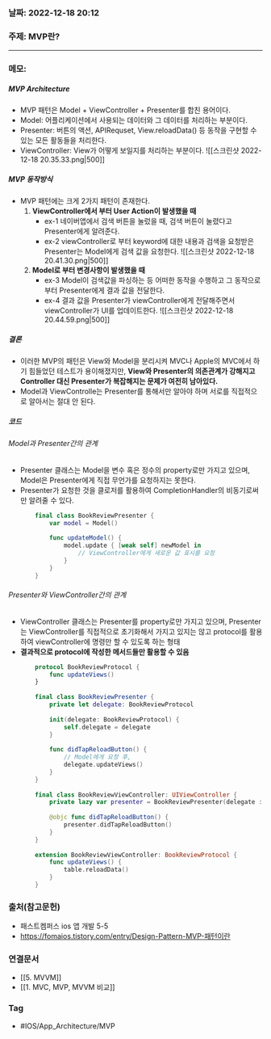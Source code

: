 ### 날짜: 2022-12-18 20:12

### 주제: MVP란?
---
### 메모: 
##### MVP Architecture
- MVP 패턴은 Model + ViewController + Presenter를 합친 용어이다. 
- Model: 어플리케이션에서 사용되는 데이터와 그 데이터를 처리하는 부분이다.  
- Presenter: 버튼의 액션, APIRequset, View.reloadData() 등 동작을 구현할 수 있는 모든 활동들을 처리한다. 
- ViewController: View가 어떻게 보일지를 처리하는 부분이다.
		![[스크린샷 2022-12-18 20.35.33.png|500]]
##### MVP 동작방식
- MVP 패턴에는 크게 2가지 패턴이 존재한다. 
	1. **ViewController에서 부터 User Action이 발생했을 때**
		- ex-1 네이버앱에서 검색 버튼을 눌렀을 때, 검색 버튼이 눌렸다고 Presenter에게 알려준다.
		- ex-2 viewController로 부터 keyword에 대한 내용과 검색을 요청받은 Presenter는 Model에게 검색 값을 요청한다.
		![[스크린샷 2022-12-18 20.41.30.png|500]]
	2. **Model로 부터 변경사항이 발생했을 때**
		- ex-3 Model이 검색값을 파싱하는 등 어떠한 동작을 수행하고 그 동작으로 부터 Presenter에게 결과 값을 전달한다. 
		- ex-4 결과 값을 Presenter가 viewController에게 전달해주면서 viewController가 UI를 업데이트한다.
		![[스크린샷 2022-12-18 20.44.59.png|500]]
##### 결론
- 이러한 MVP의 패턴은 View와 Model을 분리시켜 MVC나 Apple의 MVC에서 하기 힘들었던 테스트가 용이해졌지만, **View와 Presenter의 의존관계가 강해지고 Controller 대신 Presenter가 복잡해지는 문제가 여전히 남아있다.**
- Model과 ViewControlle는 Presenter를 통해서만 알아야 하며 서로를 직접적으로 알아서는 절대 안 된다.
##### 코드 
###### Model과 Presenter간의 관계
- Presenter 클래스는 Model을 변수 혹은 정수의 property로만 가지고 있으며, Model은 Presenter에게 직접 무언가를 요청하지는 못한다. 
- Presenter가 요청한 것을 클로저를 활용하여 CompletionHandler의 비동기로써만 알려줄 수 있다.
	~~~ swift 
		final class BookReviewPresenter { 
			var model = Model()
			
			func updateModel() { 
				model.update { [weak self] newModel in 
					// ViewController에게 새로운 값 표시를 요청
				}
			}
		}
	~~~
###### Presenter와 ViewController간의 관계
- ViewController 클래스는 Presenter를 property로만 가지고 있으며, Presenter는 ViewController를 직접적으로 초기화해서 가지고 있지는 않고 protocol를 활용하여 viewController에 명령만 할 수 있도록 하는 형태
- **결과적으로 protocol에 작성한 메서드들만 활용할 수 있음**
	~~~ swift 
		protocol BookReviewProtocol { 
			func updateViews()
		}
		
		final class BookReviewPresenter { 
			private let delegate: BookReviewProtocol 
			
			init(delegate: BookReviewProtocol) { 
				self.delegate = delegate
			}
			
			func didTapReloadButton() { 
				// Model에게 요청 후, 
				delegate.updateViews()
			}
		}
		
		final class BookReviewViewController: UIViewController { 
			private lazy var presenter = BookReviewPresenter(delegate : self) 
			
			@objc func didTapReloadButton() { 
				presenter.didTapReloadButton()
			}
		}
		
		extension BookReviewViewController: BookReviewProtocol { 
			func updateViews() { 
				table.reloadData()
			}
		}
	~~~
### 출처(참고문헌) 
- 패스트켐퍼스 ios 앱 개발 5-5
- https://fomaios.tistory.com/entry/Design-Pattern-MVP-패턴이란
### 연결문서 
- [[5. MVVM]]
- [[1. MVC, MVP, MVVM 비교]]
### Tag
- #IOS/App_Architecture/MVP 